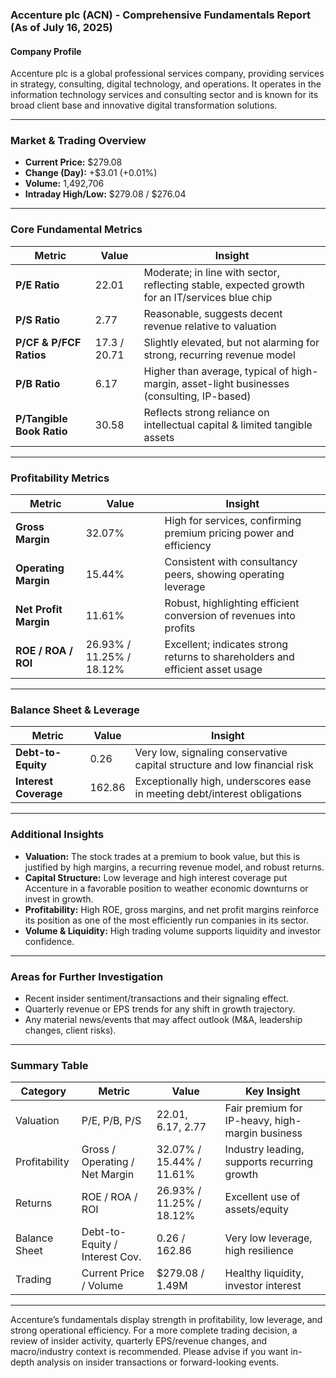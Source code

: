 ### Accenture plc (ACN) - Comprehensive Fundamentals Report (As of July 16, 2025)

#### Company Profile
Accenture plc is a global professional services company, providing services in strategy, consulting, digital technology, and operations. It operates in the information technology services and consulting sector and is known for its broad client base and innovative digital transformation solutions.

---

### Market & Trading Overview
- **Current Price:** $279.08
- **Change (Day):** +$3.01 (+0.01%)
- **Volume:** 1,492,706
- **Intraday High/Low:** $279.08 / $276.04

---

### Core Fundamental Metrics

| **Metric**                       | **Value**   | **Insight**                                                                                                |
|----------------------------------|-------------|------------------------------------------------------------------------------------------------------------|
| **P/E Ratio**                    | 22.01       | Moderate; in line with sector, reflecting stable, expected growth for an IT/services blue chip             |
| **P/S Ratio**                    | 2.77        | Reasonable, suggests decent revenue relative to valuation                                                  |
| **P/CF & P/FCF Ratios**          | 17.3 / 20.71| Slightly elevated, but not alarming for strong, recurring revenue model                                    |
| **P/B Ratio**                    | 6.17        | Higher than average, typical of high-margin, asset-light businesses (consulting, IP-based)                 |
| **P/Tangible Book Ratio**        | 30.58       | Reflects strong reliance on intellectual capital & limited tangible assets                                 |

---

### Profitability Metrics

| **Metric**              | **Value**   | **Insight**                                                                                  |
|-------------------------|-------------|----------------------------------------------------------------------------------------------|
| **Gross Margin**        | 32.07%      | High for services, confirming premium pricing power and efficiency                           |
| **Operating Margin**    | 15.44%      | Consistent with consultancy peers, showing operating leverage                                 |
| **Net Profit Margin**   | 11.61%      | Robust, highlighting efficient conversion of revenues into profits                            |
| **ROE / ROA / ROI**     | 26.93% / 11.25% / 18.12% | Excellent; indicates strong returns to shareholders and efficient asset usage                         | 

---

### Balance Sheet & Leverage

| **Metric**                 | **Value** | **Insight**                                                              |
|----------------------------|-----------|--------------------------------------------------------------------------|
| **Debt-to-Equity**         | 0.26      | Very low, signaling conservative capital structure and low financial risk |
| **Interest Coverage**      | 162.86    | Exceptionally high, underscores ease in meeting debt/interest obligations |

---

### Additional Insights

- **Valuation:** The stock trades at a premium to book value, but this is justified by high margins, a recurring revenue model, and robust returns.
- **Capital Structure:** Low leverage and high interest coverage put Accenture in a favorable position to weather economic downturns or invest in growth.
- **Profitability:** High ROE, gross margins, and net profit margins reinforce its position as one of the most efficiently run companies in its sector.
- **Volume & Liquidity:** High trading volume supports liquidity and investor confidence.

---

### Areas for Further Investigation
- Recent insider sentiment/transactions and their signaling effect.
- Quarterly revenue or EPS trends for any shift in growth trajectory.
- Any material news/events that may affect outlook (M&A, leadership changes, client risks).

---

### Summary Table

| Category           | Metric                          | Value              | Key Insight                                              |
|--------------------|---------------------------------|--------------------|----------------------------------------------------------|
| Valuation          | P/E, P/B, P/S                   | 22.01, 6.17, 2.77  | Fair premium for IP-heavy, high-margin business          |
| Profitability      | Gross / Operating / Net Margin  | 32.07% / 15.44% / 11.61%   | Industry leading, supports recurring growth     |
| Returns            | ROE / ROA / ROI                 | 26.93% / 11.25% / 18.12%  | Excellent use of assets/equity                   |
| Balance Sheet      | Debt-to-Equity / Interest Cov.  | 0.26 / 162.86      | Very low leverage, high resilience                      |
| Trading            | Current Price / Volume          | $279.08 / 1.49M    | Healthy liquidity, investor interest                    |

---

Accenture’s fundamentals display strength in profitability, low leverage, and strong operational efficiency. For a more complete trading decision, a review of insider activity, quarterly EPS/revenue changes, and macro/industry context is recommended. Please advise if you want in-depth analysis on insider transactions or forward-looking events.